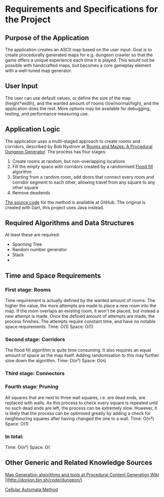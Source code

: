 # Requirements and Specifications for the Project

## Purpose of the Application
The application creates an ASCII map based on the user input. Goal is to create procedurally generated maps for e.g. dungeon crawler so that the game offers a unique experience each time it is played. This would not be possible with handcrafted maps, but becomes a core gameplay element with a well-tuned map generator.

## User Input
The user can use default values, or define the size of the map (height*width), and the wanted amount of rooms (low/normal/high), and the application does the rest. More options may be available for debugging, testing, and performance measuring use.

## Application Logic
The application uses a multi-staged approach to create rooms and corridors, described by Bob Nystrom at [Rooms and Mazes: A Procedural Dungeon Generator](http://journal.stuffwithstuff.com/2014/12/21/rooms-and-mazes/). The process has four stages:
1. Create rooms at random, but non-overlapping locations
2. Fill the empty space with corridors created by a randomised [Flood fill](https://en.wikipedia.org/wiki/Flood_fill) algorithm
3. Starting from a random room, add doors that connect every room and corridor segment to each other, allowing travel from any square to any other square
4. Remove deadends

[The source code](https://github.com/munificent/hauberk/blob/db360d9efa714efb6d937c31953ef849c7394a39/lib/src/content/dungeon.dart) for the method is  available at GitHub. The original is created with Dart, this project uses Java instead.

## Required Algorithms and Data Structures
At least these are required:
- Spanning Tree
- Random number generator
- Stack
- 

## Time and Space Requirements
### First stage: Rooms
Time requirement is actually defined by the wanted amount of rooms. The higher the value, the more attempts are made to place a new room into the map. If the room overlaps an existing room, it won't be placed, but instead a new attempt is made. Once the defined amount of attempts are made, the process finishes. The attempts require constant time, and have no notable space requirements.
Time: O(1)
Space: O(1)

### Second stage: Corridors
The flood fill algorithm is quite time consuming. It also requires an equal amount of space as the map itself. Adding randomisation to this may further slow down the algorithm.
Time: O(n²)
Space: O(n)

### Third stage: Connectors



### Fourth stage: Pruning
All squares that are next to three wall squares, i.e. are dead ends, are replaced with walls. As this process to check every square is repeated until no such dead ends are left, the process can be extremely slow. However, it is likely that the process can be optimised greatly by adding a check for neighbouring squares after having changed the one to a wall.
Time: O(n²)
Space: O(1)


### In total:
Time: O(n²)
Space: O(

## Other Generic and Related Knowledge Sources
[Map Generation algorithms and tools at Procedural Content Generation Wiki](http://pcg.wikidot.com/pcg-algorithm:map-generation)
[(http://donjon.bin.sh/code/dungeon/)

[Cellular Automata Method](http://roguebasin.roguelikedevelopment.org/index.php?title=Cellular_Automata_Method_for_Generating_Random_Cave-Like_Levels)
